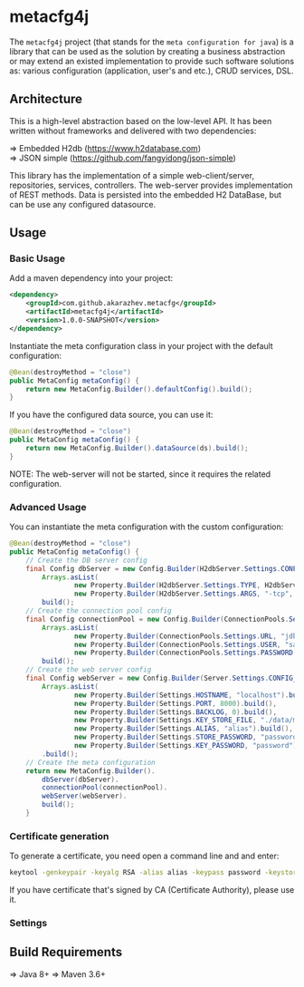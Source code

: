 # metacfg4j

The `metacfg4j` project (that stands for the `meta configuration for java`) is a library that can be used as the solution by creating a business abstraction or 
may extend an existed implementation to provide such software solutions as: various configuration (application, user's and etc.), CRUD services, DSL.

## Architecture

This is a high-level abstraction based on the low-level API. It has been written without frameworks and delivered with two dependencies:

 &#8658; Embedded H2db (https://www.h2database.com)<br/>
 &#8658; JSON simple (https://github.com/fangyidong/json-simple)<br/>

This library has the implementation of a simple web-client/server, repositories, services, controllers. The web-server provides implementation of REST methods.
Data is persisted into the embedded H2 DataBase, but can be use any configured datasource.
  
## Usage

### Basic Usage

Add a maven dependency into your project:
```xml
<dependency>
    <groupId>com.github.akarazhev.metacfg</groupId>
    <artifactId>metacfg4j</artifactId>
    <version>1.0.0-SNAPSHOT</version>
</dependency>
```
Instantiate the meta configuration class in your project with the default configuration:
```java
@Bean(destroyMethod = "close")
public MetaConfig metaConfig() {
    return new MetaConfig.Builder().defaultConfig().build();
}
```
If you have the configured data source, you can use it:
```java
@Bean(destroyMethod = "close")
public MetaConfig metaConfig() {
    return new MetaConfig.Builder().dataSource(ds).build();
}
```
NOTE: The web-server will not be started, since it requires the related configuration.

### Advanced Usage

You can instantiate the meta configuration with the custom configuration:
```java
@Bean(destroyMethod = "close")
public MetaConfig metaConfig() {
    // Create the DB server config
    final Config dbServer = new Config.Builder(H2dbServer.Settings.CONFIG_NAME,
        Arrays.asList(
                new Property.Builder(H2dbServer.Settings.TYPE, H2dbServer.Settings.TYPE_TCP).build(),
                new Property.Builder(H2dbServer.Settings.ARGS, "-tcp", "-tcpPort", "8043").build())).
        build();
    // Create the connection pool config
    final Config connectionPool = new Config.Builder(ConnectionPools.Settings.CONFIG_NAME,
        Arrays.asList(
                new Property.Builder(ConnectionPools.Settings.URL, "jdbc:h2:./data/metacfg4j").build(),
                new Property.Builder(ConnectionPools.Settings.USER, "sa").build(),
                new Property.Builder(ConnectionPools.Settings.PASSWORD, "sa").build())).
        build();
    // Create the web server config
    final Config webServer = new Config.Builder(Server.Settings.CONFIG_NAME,
        Arrays.asList(
                new Property.Builder(Settings.HOSTNAME, "localhost").build(),
                new Property.Builder(Settings.PORT, 8000).build(),
                new Property.Builder(Settings.BACKLOG, 0).build(),
                new Property.Builder(Settings.KEY_STORE_FILE, "./data/metacfg4j.keystore").build(),
                new Property.Builder(Settings.ALIAS, "alias").build(),
                new Property.Builder(Settings.STORE_PASSWORD, "password").build(),
                new Property.Builder(Settings.KEY_PASSWORD, "password").build()))
        .build();
    // Create the meta configuration
    return new MetaConfig.Builder().
        dbServer(dbServer).
        connectionPool(connectionPool).
        webServer(webServer).
        build();
    }
```

### Certificate generation

To generate a certificate, you need open a command line and and enter:
```bash
keytool -genkeypair -keyalg RSA -alias alias -keypass password -keystore metacfg4j.keystore -storepass password
```
If you have certificate that's signed by CA (Certificate Authority), please use it.

### Settings

## Build Requirements

 &#8658; Java 8+
 &#8658; Maven 3.6+